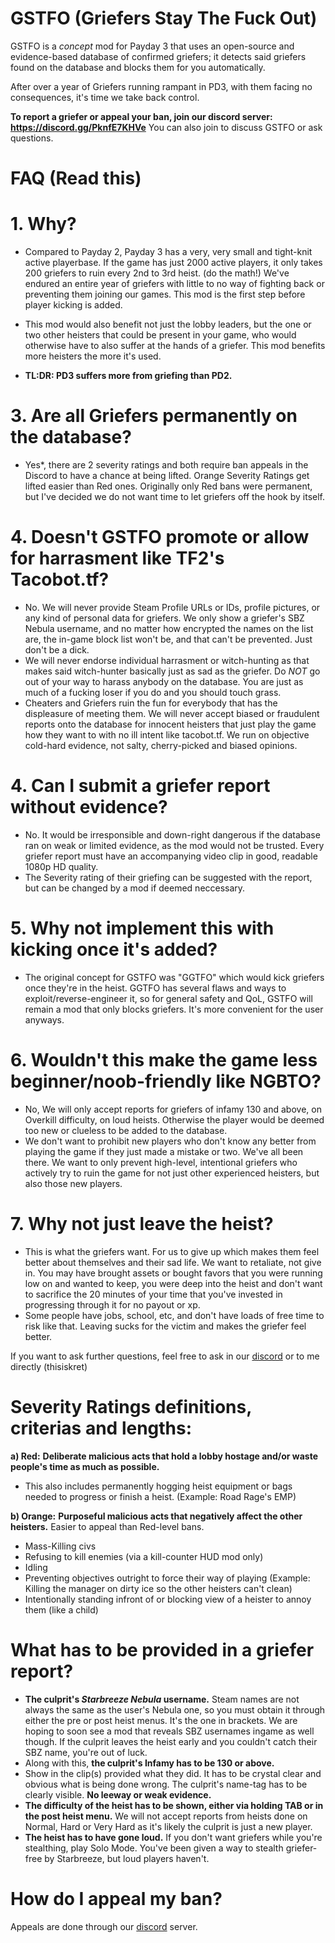 # GSTFO (Griefers Stay The Fuck Out)
GSTFO is a *concept* mod for Payday 3 that uses an open-source and evidence-based database of confirmed griefers; it detects said griefers found on the database and blocks them for you automatically.

After over a year of Griefers running rampant in PD3, with them facing no consequences, it's time we take back control.

**To report a griefer or appeal your ban, join our discord server: https://discord.gg/PknfE7KHVe**
You can also join to discuss GSTFO or ask questions. 

# FAQ (Read this)

# 1. Why?
* Compared to Payday 2, Payday 3 has a very, very small and tight-knit active playerbase. If the game has just 2000 active players, it only takes 200 griefers to ruin every 2nd to 3rd heist. (do the math!) We've endured an entire year of griefers with little to no way of fighting back or preventing them joining our games. This mod is the first step before player kicking is added.
* This mod would also benefit not just the lobby leaders, but the one or two other heisters that could be present in your game, who would otherwise have to also suffer at the hands of a griefer. This mod benefits more heisters the more it's used.

* **TL:DR: PD3 suffers more from griefing than PD2.**

# 3. Are all Griefers permanently on the database?
* Yes*, there are 2 severity ratings and both require ban appeals in the Discord to have a chance at being lifted. Orange Severity Ratings get lifted easier than Red ones.
Originally only Red bans were permanent, but I've decided we do not want time to let griefers off the hook by itself.

# 4. Doesn't GSTFO promote or allow for harrasment like TF2's Tacobot.tf?
* No. We will never provide Steam Profile URLs or IDs, profile pictures, or any kind of personal data for griefers. We only show a griefer's SBZ Nebula username, and no matter how encrypted the names on the list are, the in-game block list won't be, and that can't be prevented. Just don't be a dick.
* We will never endorse individual harrasment or witch-hunting as that makes said witch-hunter basically just as sad as the griefer. Do *NOT* go out of your way to harass anybody on the database. You are just as much of a fucking loser if you do and you should touch grass.
* Cheaters and Griefers ruin the fun for everybody that has the displeasure of meeting them. We will never accept biased or fraudulent reports onto the database for innocent heisters that just play the game how they want to with no ill intent like tacobot.tf. We run on objective cold-hard evidence, not salty, cherry-picked and biased opinions.

# 4. Can I submit a griefer report without evidence?
* No. It would be irresponsible and down-right dangerous if the database ran on weak or limited evidence, as the mod would not be trusted. Every griefer report must have an accompanying video clip in good, readable 1080p HD quality.
* The Severity rating of their griefing can be suggested with the report, but can be changed by a mod if deemed neccessary.

# 5. Why not implement this with kicking once it's added?
* The original concept for GSTFO was "GGTFO" which would kick griefers once they're in the heist. GGTFO has several flaws and ways to exploit/reverse-engineer it, so for general safety and QoL, GSTFO will remain a mod that only blocks griefers. It's more convenient for the user anyways.

# 6. Wouldn't this make the game less beginner/noob-friendly like NGBTO?
* No, We will only accept reports for griefers of infamy 130 and above, on Overkill difficulty, on loud heists. Otherwise the player would be deemed too new or clueless to be added to the database.
* We don't want to prohibit new players who don't know any better from playing the game if they just made a mistake or two. We've all been there. We want to only prevent high-level, intentional griefers who actively try to ruin the game for not just other experienced heisters, but also those new players.

# 7. Why not just leave the heist?
* This is what the griefers want. For us to give up which makes them feel better about themselves and their sad life. We want to retaliate, not give in. You may have brought assets or bought favors that you were running low on and wanted to keep, you were deep into the heist and don't want to sacrifice the 20 minutes of your time that you've invested in progressing through it for no payout or xp. 
* Some people have jobs, school, etc, and don't have loads of free time to risk like that. Leaving sucks for the victim and makes the griefer feel better. 

If you want to ask further questions, feel free to ask in our [discord](https://discord.gg/PknfE7KHVe) or to me directly (thisiskret)

# Severity Ratings definitions, criterias and lengths:

**a) Red:** 
**Deliberate malicious acts that hold a lobby hostage and/or waste people's time as much as possible.**
* This also includes permanently hogging heist equipment or bags needed to progress or finish a heist. (Example: Road Rage's EMP)

**b) Orange:** 
**Purposeful malicious acts that negatively affect the other heisters.** Easier to appeal than Red-level bans.
* Mass-Killing civs
* Refusing to kill enemies (via a kill-counter HUD mod only)
* Idling
* Preventing objectives outright to force their way of playing (Example: Killing the manager on dirty ice so the other heisters can't clean)
* Intentionally standing infront of or blocking view of a heister to annoy them (like a child)

# What has to be provided in a griefer report?
* **The culprit's *Starbreeze Nebula* username.** Steam names are not always the same as the user's Nebula one, so you must obtain it through either the pre or post heist menus. It's the one in brackets. We are hoping to soon see a mod that reveals SBZ usernames ingame as well though.
If the culprit leaves the heist early and you couldn't catch their SBZ name, you're out of luck.
* Along with this, **the culprit's Infamy has to be 130 or above.**
* Show in the clip(s) provided what they did. It has to be crystal clear and obvious what is being done wrong. The culprit's name-tag has to be clearly visible. **No leeway or weak evidence.**
* **The difficulty of the heist has to be shown, either via holding TAB or in the post heist menu.** We will not accept reports from heists done on Normal, Hard or Very Hard as it's likely the culprit is just a new player.
* **The heist has to have gone loud.** If you don't want griefers while you're stealthing, play Solo Mode. You've been given a way to stealth griefer-free by Starbreeze, but loud players haven't.

# How do I appeal my ban?
Appeals are done through our [discord](https://discord.gg/PknfE7KHVe) server. 
